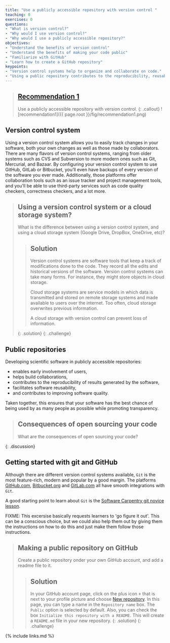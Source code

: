 ```yaml
---
title: "Use a publicly accessible repository with version control "
teaching: 0
exercises: 0
questions:
- "What is version control?"
- "Why would I use version control?"
- "Why would I use a publicly accessible repository?"
objectives:
- "Understand the benefits of version control"
- "Understand the benefits of making your code public"
- "Familiarize with GitHub"
- "Learn how to create a GitHub repository"
keypoints:
- "Version control systems help to organize and collaborate on code."
- "Using a public repository contributes to the reproducibility, reusability and quality of your code."
---
```


> ## [Recommendation 1](https://fair-software.eu/recommendations/repository)
>
> Use a publicly accessible repository with version control.
{: .callout}
![recommendation1]({{ page.root }}/fig/recommendation1.png)

## Version control system

Using a version control system allows you to easily track changes in your software,
both your own changes as well as those made by collaborators.
There are many flavors of version control systems, ranging from older systems such as
CVS and Subversion to more modern ones such as Git, Mercurial, and Bazaar.
By configuring your version control system to use GitHub, GitLab or Bitbucket,
you’ll even have backups of every version of the software you ever made.
Additionally, those platforms offer collaboration tools such as an issue tracker and project management tools,
and you’ll be able to use third-party services such as code quality checkers, correctness checkers, and a lot more.

> ## Using a version control system or a cloud storage system?
>
> What is the difference between using a version control system,
> and using a cloud storage system (Google Drive, DropBox, OneDrive, etc)?
>
> > ## Solution
> >
> > Version control systems are software tools that keep a track of modifications done to the code.
> > They record all the edits and historical versions of the software.
> > Version control systems can take many forms. For instance, they might store objects in cloud storage.
> >
> > Cloud storage systems are service models in which data is transmitted and stored on remote storage systems
> > and made available to users over the internet. Too often, cloud storage overwrites previous information.
> >
> > A cloud storage with version control can prevent loss of information.
> >
> {: .solution}
{: .challenge}

## Public repositories

Developing scientific software in publicly accessible repositories:

- enables early involvement of users,
- helps build collaborations,
- contributes to the reproducibility of results generated by the software,
- facilitates software reusability,
- and contributes to improving software quality.

Taken together, this ensures that your software has the best chance of being used by as many people as possible
while promoting transparency.

> ## Consequences of open sourcing your code
>
> What are the consequences of open sourcing your code?
>
{: .discussion}

## Getting started with git and GitHub

Although there are different version control systems available,
``Git`` is the most feature-rich, modern and popular by a good margin.
The platforms [GitHub.com](https://github.com/), [Bitbucket.org](https://bitbucket.org/product/)
and [GitLab.com](https://about.gitlab.com/) all have smooth integrations with ``Git``.

A good starting point to learn about ``Git`` is the [Software Carpentry git novice lesson](http://swcarpentry.github.io/git-novice/).

FIXME: This excersise basically requests learners to 'go figure it out'. This
can be a conscious choice, but we could also help them out by giving them the instructions on
how to do this and just make them follow those instructions.
> ## Making a public repository on GitHub
>
> Create a public repository onder your own GitHub account,
> and add a readme file to it.
>
> > ## Solution
> >
> > In your GitHub account page, click on the plus icon <kbd>+</kbd> that is next to your profile picture
> > and choose [New repository](https://github.com/new).
> > In this page, you can type a name in the ``Repository name`` box.
> > The ``Public`` option is selected by default.
> > Also, you can check the box ``Initialize this repository with a README``.
> > This will create a ``README.md`` file in your new repository.
> {: .solution}
{: .challenge}

{% include links.md %}
